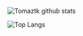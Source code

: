 <!-- ### Hi there 👋 -->

![Tomaztk github stats](https://github-readme-stats.vercel.app/api?username=tomaztk)

![Top Langs](https://github-readme-stats.vercel.app/api/top-langs/?username=tomaztk&langs_count=8)

<!--
**tomaztk/tomaztk** is a ✨ _special_ ✨ repository because its `README.md` (this file) appears on your GitHub profile.


Here are some ideas to get you started:

- 🔭 I’m currently working on ...
- 🌱 I’m currently learning ...
- 👯 I’m looking to collaborate on ...
- 🤔 I’m looking for help with ...
- 💬 Ask me about ...
- 📫 How to reach me: ...
- 😄 Pronouns: ...
- ⚡ Fun fact: ...
-->
